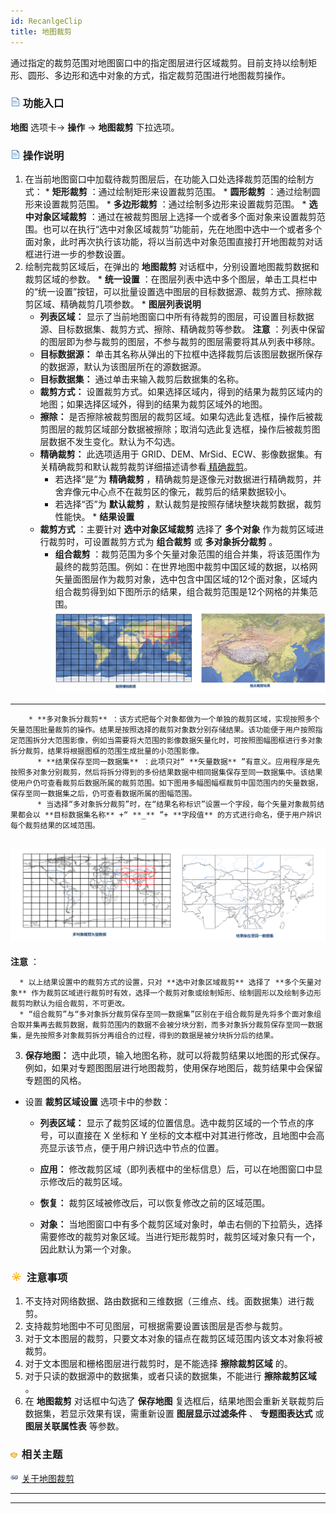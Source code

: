 ```yaml
---
id: RecanlgeClip
title: 地图裁剪
---
```

通过指定的裁剪范围对地图窗口中的指定图层进行区域裁剪。目前支持以绘制矩形、圆形、多边形和选中对象的方式，指定裁剪范围进行地图裁剪操作。

### ![](../../img/read.gif) 功能入口

**地图** 选项卡-> **操作** -> **地图裁剪** 下拉选项。

### ![](../../img/read.gif) 操作说明

  1. 在当前地图窗口中加载待裁剪图层后，在功能入口处选择裁剪范围的绘制方式：
    * **矩形裁剪** ：通过绘制矩形来设置裁剪范围。
    * **圆形裁剪** ：通过绘制圆形来设置裁剪范围。
    * **多边形裁剪** ：通过绘制多边形来设置裁剪范围。
    * **选中对象区域裁剪** ：通过在被裁剪图层上选择一个或者多个面对象来设置裁剪范围。也可以在执行“选中对象区域裁剪”功能前，先在地图中选中一个或者多个面对象，此时再次执行该功能，将以当前选中对象范围直接打开地图裁剪对话框进行进一步的参数设置。
  2. 绘制完裁剪区域后，在弹出的 **地图裁剪** 对话框中，分别设置地图裁剪数据和裁剪区域的参数。
    * **统一设置** ：在图层列表中选中多个图层，单击工具栏中的“统一设置”按钮，可以批量设置选中图层的目标数据源、裁剪方式、擦除裁剪区域、精确裁剪几项参数。
    * **图层列表说明**
      * **列表区域：** 显示了当前地图窗口中所有待裁剪的图层，可设置目标数据源、目标数据集、裁剪方式、擦除、精确裁剪等参数。 **注意** ：列表中保留的图层即为参与裁剪的图层，不参与裁剪的图层需要将其从列表中移除。
      * **目标数据源：** 单击其名称从弹出的下拉框中选择裁剪后该图层数据所保存的数据源，默认为该图层所在的源数据源。
      * **目标数据集：** 通过单击来输入裁剪后数据集的名称。
      * **裁剪方式：** 设置裁剪方式。如果选择区域内，得到的结果为裁剪区域内的地图；如果选择区域外，得到的结果为裁剪区域外的地图。
      * **擦除：** 是否擦除被裁剪图层的裁剪区域。如果勾选此复选框，操作后被裁剪图层的裁剪区域部分数据被擦除；取消勾选此复选框，操作后被裁剪图层数据不发生变化。默认为不勾选。
      * **精确裁剪：** 此选项适用于 GRID、DEM、MrSid、ECW、影像数据集。有关精确裁剪和默认裁剪裁剪详细描述请参看[ 精确裁剪](MapClip_basic.html#1)。 
        * 若选择“是”为 **精确裁剪** ，精确裁剪是逐像元对数据进行精确裁剪，并舍弃像元中心点不在裁剪区的像元，裁剪后的结果数据较小。
        * 若选择“否”为 **默认裁剪** ，默认裁剪是按照存储块整块裁剪数据，裁剪性能快。
    * **结果设置**
      * **裁剪方式** ：主要针对 **选中对象区域裁剪** 选择了 **多个对象** 作为裁剪区域进行裁剪时，可设置裁剪方式为 **组合裁剪** 或 **多对象拆分裁剪** 。
        * **组合裁剪** ：裁剪范围为多个矢量对象范围的组合并集，将该范围作为最终的裁剪范围。例如：在世界地图中裁剪中国区域的数据，以格网矢量面图层作为裁剪对象，选中包含中国区域的12个面对象，区域内组合裁剪得到如下图所示的结果，组合裁剪范围是12个网格的并集范围。
![](img/CombineClip2.png)  
---  
        * **多对象拆分裁剪** ：该方式把每个对象都做为一个单独的裁剪区域，实现按照多个矢量范围批量裁剪的操作。结果是按照选择的裁剪对象数分别存储结果。该功能便于用户按照指定范围拆分大范围影像，例如当需要将大范围的影像数据矢量化时，可按照图幅图框进行多对象拆分裁剪，结果将根据图框的范围生成批量的小范围影像。
          * **结果保存至同一数据集** ：此项只对“ **矢量数据** ”有意义。应用程序是先按照多对象分别裁剪，然后将拆分得到的多份结果数据中相同据集保存至同一数据集中。该结果使用户仍可查看裁剪后数据所属的裁剪范围。如下图用多幅图幅框裁剪中国范围内的矢量数据，保存至同一数据集之后，仍可查看数据所属的图幅范围。
          * 当选择“多对象拆分裁剪”时，在“结果名称标识”设置一个字段，每个矢量对象裁剪结果都会以 **目标数据集名称** +“ **_** ”+ **字段值** 的方式进行命名，便于用户辨识每个裁剪结果的区域范围。
![](img/VectorMutiClip.png)  
---  
  
**注意** ：

      * 以上结果设置中的裁剪方式的设置，只对 **选中对象区域裁剪** 选择了 **多个矢量对象** 作为裁剪区域进行裁剪时有效，选择一个裁剪对象或绘制矩形、绘制圆形以及绘制多边形裁剪均默认为组合裁剪，不可更改。
      * “组合裁剪”与“多对象拆分裁剪保存至同一数据集”区别在于组合裁剪是先将多个面对象组合取并集再去裁剪数据，裁剪范围内的数据不会被分块分割，而多对象拆分裁剪保存至同一数据集，是先按照多对象裁剪拆分再组合的过程，得到的数据是被分块拆分后的结果。
  3. **保存地图：** 选中此项，输入地图名称，就可以将裁剪结果以地图的形式保存。例如，如果对专题图图层进行地图裁剪，使用保存地图后，裁剪结果中会保留专题图的风格。

* 设置 **裁剪区域设置** 选项卡中的参数：

  * **列表区域：** 显示了裁剪区域的位置信息。选中裁剪区域的一个节点的序号，可以直接在 X 坐标和 Y 坐标的文本框中对其进行修改，且地图中会高亮显示该节点，便于用户辨识选中节点的位置。

  * **应用：** 修改裁剪区域（即列表框中的坐标信息）后，可以在地图窗口中显示修改后的裁剪区域。
  * **恢复：** 裁剪区域被修改后，可以恢复修改之前的区域范围。
  * **对象：** 当地图窗口中有多个裁剪区域对象时，单击右侧的下拉箭头，选择需要修改的裁剪对象区域。当进行矩形裁剪时，裁剪区域对象只有一个，因此默认为第一个对象。

### ![](../../img/note.png) 注意事项

  1. 不支持对网络数据、路由数据和三维数据（三维点、线。面数据集）进行裁剪。
  2. 支持裁剪地图中不可见图层，可根据需要设置该图层是否参与裁剪。
  3. 对于文本图层的裁剪，只要文本对象的锚点在裁剪区域范围内该文本对象将被裁剪。
  4. 对于文本图层和栅格图层进行裁剪时，是不能选择 **擦除裁剪区域** 的。
  5. 对于只读的数据源中的数据集，或者只读的数据集，不能进行 **擦除裁剪区域** 。
  6. 在 **地图裁剪** 对话框中勾选了 **保存地图** 复选框后，结果地图会重新关联裁剪后数据集，若显示效果有误，需重新设置 **图层显示过滤条件** 、 **专题图表达式** 或 **图层关联属性表** 等参数。

### ![](../../img/seealso.png) 相关主题

![](../../img/smalltitle.png) [关于地图裁剪](MapClip_basic.html)

* * *

[](http://www.supermap.com)  
  
---

